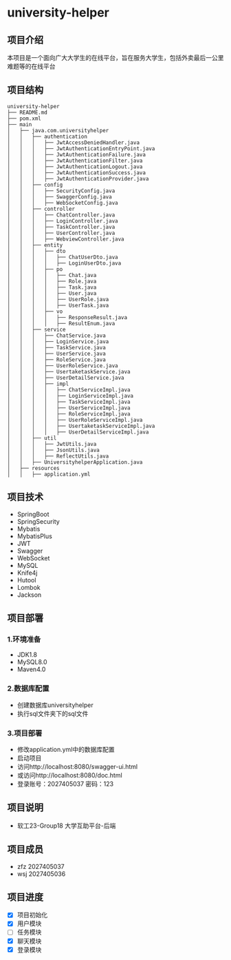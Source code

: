 # university-helper

## 项目介绍

本项目是一个面向广大大学生的在线平台，旨在服务大学生，包括外卖最后一公里难题等的在线平台

## 项目结构

```
university-helper
├── README.md
├── pom.xml
├── main
│   ├── java.com.universityhelper
│   │   ├── authentication
│   │   │   ├── JwtAccessDeniedHandler.java
│   │   │   ├── JwtAuthenticationEntryPoint.java
│   │   │   ├── JwtAuthenticationFailure.java
│   │   │   ├── JwtAuthenticationFilter.java
│   │   │   ├── JwtAuthenticationLogout.java
│   │   │   ├── JwtAuthenticationSuccess.java
│   │   │   ├── JwtAuthenticationProvider.java
│   │   ├── config
│   │   │   ├── SecurityConfig.java
│   │   │   ├── SwaggerConfig.java
│   │   │   ├── WebSocketConfig.java
│   │   ├── controller
│   │   │   ├── ChatController.java
│   │   │   ├── LoginController.java
│   │   │   ├── TaskController.java
│   │   │   ├── UserController.java
│   │   │   ├── WebviewController.java
│   │   ├── entity
│   │   │   ├── dto
│   │   │   │   ├── ChatUserDto.java
│   │   │   │   ├── LoginUserDto.java
│   │   │   ├── po
│   │   │   │   ├── Chat.java
│   │   │   │   ├── Role.java
│   │   │   │   ├── Task.java
│   │   │   │   ├── User.java
│   │   │   │   ├── UserRole.java
│   │   │   │   ├── UserTask.java
│   │   │   ├── vo
│   │   │   │   ├── ResponseResult.java
│   │   │   │   ├── ResultEnum.java
│   │   ├── service
│   │   │   ├── ChatService.java
│   │   │   ├── LoginService.java
│   │   │   ├── TaskService.java
│   │   │   ├── UserService.java
│   │   │   ├── RoleService.java
│   │   │   ├── UserRoleService.java
│   │   │   ├── UsertaketaskService.java
│   │   │   ├── UserDetailService.java
│   │   │   ├── impl
│   │   │   │   ├── ChatServiceImpl.java
│   │   │   │   ├── LoginServiceImpl.java
│   │   │   │   ├── TaskServiceImpl.java
│   │   │   │   ├── UserServiceImpl.java
│   │   │   │   ├── RoleServiceImpl.java
│   │   │   │   ├── UserRoleServiceImpl.java
│   │   │   │   ├── UsertaketaskServiceImpl.java
│   │   │   │   ├── UserDetailServiceImpl.java
│   │   ├── util
│   │   │   ├── JwtUtils.java
│   │   │   ├── JsonUtils.java
│   │   │   ├── ReflectUtils.java
│   │   ├── UniversityhelperApplication.java
│   ├── resources
│   │   ├── application.yml
```

## 项目技术

- SpringBoot
- SpringSecurity
- Mybatis
- MybatisPlus
- JWT
- Swagger
- WebSocket
- MySQL
- Knife4j
- Hutool
- Lombok
- Jackson


## 项目部署

### 1.环境准备

- JDK1.8
- MySQL8.0
- Maven4.0

### 2.数据库配置

- 创建数据库universityhelper
- 执行sql文件夹下的sql文件

### 3.项目部署
- 修改application.yml中的数据库配置
- 启动项目
- 访问http://localhost:8080/swagger-ui.html
- 或访问http://localhost:8080/doc.html
- 登录账号：2027405037 密码：123

## 项目说明

- 软工23-Group18 大学互助平台-后端

## 项目成员

- zfz 2027405037
- wsj 2027405036

## 项目进度

- [x] 项目初始化
- [x] 用户模块
- [ ] 任务模块
- [x] 聊天模块
- [x] 登录模块